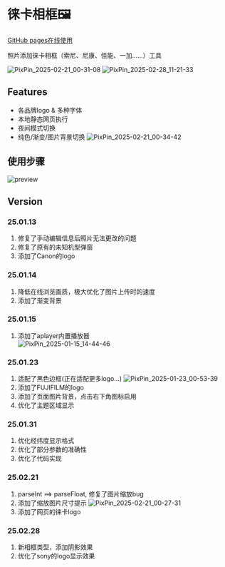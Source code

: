 # 徕卡相框🖼
[GitHub pages在线使用](https://codeniuma.github.io/Leica-Watermark/)


照片添加徕卡相框（索尼、尼康、佳能、一加……）工具

![PixPin_2025-02-21_00-31-08](https://github.com/user-attachments/assets/3383a9a8-5530-44d9-9f10-881f18867410)
![PixPin_2025-02-28_11-21-33](https://github.com/user-attachments/assets/87eb1ae5-05cc-4677-b88d-47c26d80d63b)


## Features
* 各品牌logo & 多种字体
* 本地静态网页执行
* 夜间模式切换
* 纯色/渐变/图片背景切换
![PixPin_2025-02-21_00-34-42](https://github.com/user-attachments/assets/a76d0abd-1a92-4e02-96c0-2d55e9eb69ff)


## 使用步骤
![preview](./67854aebdd8dd_67854aebe794b.gif)

## Version
### 25.01.13
1. 修复了手动编辑信息后照片无法更改的问题  
2. 修复了原有的未知机型弹窗  
3. 添加了Canon的logo  
### 25.01.14
1. 降低在线浏览画质，极大优化了图片上传时的速度
2. 添加了渐变背景
### 25.01.15
1. 添加了aplayer内置播放器  
![PixPin_2025-01-15_14-44-46](https://github.com/user-attachments/assets/c893b81d-9f72-4ab0-84f5-5df13f8b52f8)
### 25.01.23
1. 适配了黑色边框(正在适配更多logo...)
![PixPin_2025-01-23_00-53-39](https://github.com/user-attachments/assets/8fd40fcf-ffeb-47ca-a3b1-3fb4f48c3ec7)
2. 添加了FUJIFILM的logo
3. 添加了页面图片背景，点击右下角图标启用
4. 优化了主题区域显示
### 25.01.31
1. 优化经纬度显示格式
2. 优化了部分参数的准确性
3. 优化了代码实现
### 25.02.21
1. parseInt ==> parseFloat, 修复了图片缩放bug
2. 添加了缩放图片尺寸提示
![PixPin_2025-02-21_00-27-31](https://github.com/user-attachments/assets/89d51f19-633a-4a4c-b96e-c17b83493f4d)
3. 添加了网页的徕卡logo

### 25.02.28
1. 新相框类型，添加阴影效果
2. 优化了sony的logo显示效果







